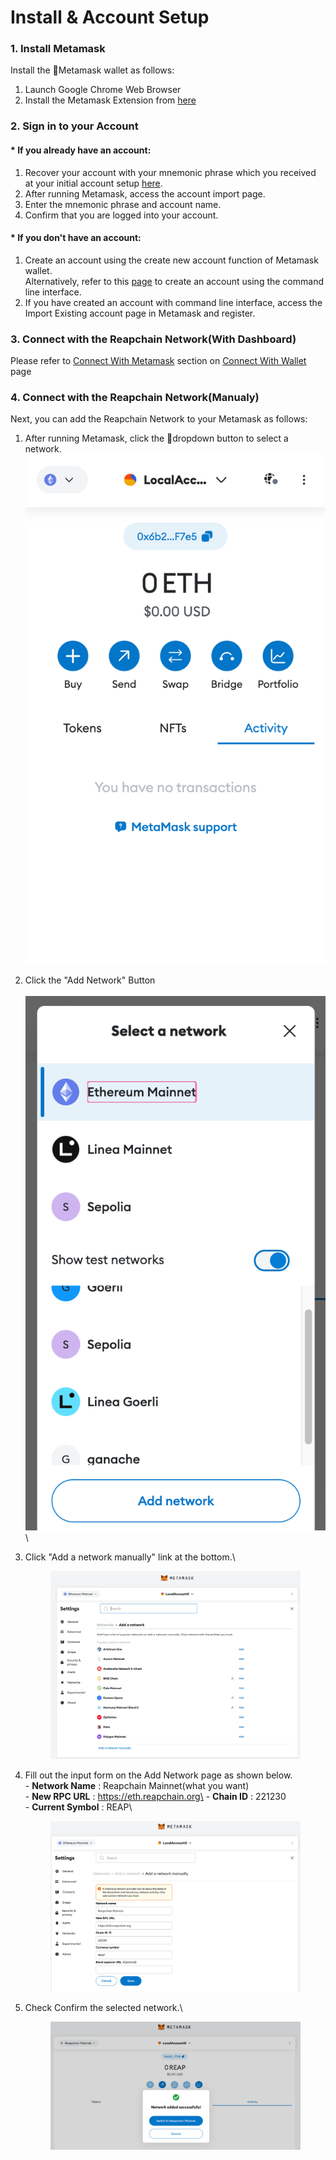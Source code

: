 # Install & Account Setup

### 1. Install Metamask

Install the Metamask wallet as follows:

1. Launch Google Chrome Web Browser
2. Install the Metamask Extension from [here](https://chrome.google.com/webstore/detail/metamask/nkbihfbeogaeaoehlefnkodbefgpgknn)

### 2. Sign in to your Account

#### \* If you already have an account:

1. Recover your account with your mnemonic phrase which you received at your initial account setup [here](../../user-guides/account.md#creating-an-account).
2. After running Metamask, access the account import page.
3. Enter the mnemonic phrase and account name.
4. Confirm that you are logged into your account.

#### \* If you don't have an account:

1. Create an account using the create new account function of Metamask wallet.\
   Alternatively, refer to this [page](../../user-guides/account.md) to create an account using the command line interface.
2. If you have created an account with command line interface, access the Import Existing account page in Metamask and register.



### 3. Connect with the Reapchain Network(With Dashboard)

Please refer to [Connect With Metamask](../../user-guides/dashboard/how-to-use/connect-with-wallet.md#connect-with-metamask) section on [Connect With Wallet](../../user-guides/dashboard/how-to-use/connect-with-wallet.md) page



### 4. Connect with the Reapchain Network(Manualy)

Next, you can add the Reapchain Network to your Metamask as follows:

1. After running Metamask, click the dropdown button to select a network.\
   ![](<../../.gitbook/assets/image (78).png>)
2. Click the "Add Network" Button\
   \
   ![](<../../.gitbook/assets/image (77).png>)\

3.  Click "Add a network manually" link at the bottom.\


    <figure><img src="../../.gitbook/assets/image (80).png" alt=""><figcaption></figcaption></figure>
4.  Fill out the input form on the Add Network page as shown below.\
    \- **Network Name** : Reapchain Mainnet(what you want)\
    \- **New RPC URL** : https://eth.reapchain.org\
    \- **Chain ID** : 221230\
    \- **Current Symbol** : REAP\


    <figure><img src="../../.gitbook/assets/image (82).png" alt=""><figcaption></figcaption></figure>
5.  Check Confirm the selected network.\


    <figure><img src="../../.gitbook/assets/image (83).png" alt=""><figcaption></figcaption></figure>









